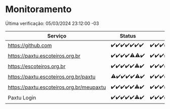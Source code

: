 # Monitoramento

Última verificação: 05/03/2024 23:12:00 -03

|Serviço|Status|Últimas 24h|
|---|---|---|
|https://github.com|<span title="2024-02-28: OK=24">✔️</span><span title="2024-02-29: OK=24">✔️</span><span title="2024-03-01: OK=24">✔️</span><span title="2024-03-02: OK=24">✔️</span><span title="2024-03-03: OK=24">✔️</span><span title="2024-03-04: OK=22">✔️</span><span title="2024-03-05: OK=2">✔️</span>|<span title="04/03/2024 23:12:00 -03 : 200">✔️</span><span title="05/03/2024 00:06:00 -03 : 200">✔️</span><span title="05/03/2024 01:07:00 -03 : 200">✔️</span><span title="05/03/2024 02:06:00 -03 : 200">✔️</span><span title="05/03/2024 03:08:00 -03 : 200">✔️</span><span title="05/03/2024 04:04:00 -03 : 200">✔️</span><span title="05/03/2024 05:09:00 -03 : 200">✔️</span><span title="05/03/2024 06:06:00 -03 : 200">✔️</span><span title="05/03/2024 07:07:00 -03 : 200">✔️</span><span title="05/03/2024 08:06:00 -03 : 200">✔️</span><span title="05/03/2024 09:10:00 -03 : 200">✔️</span><span title="05/03/2024 10:05:00 -03 : 200">✔️</span><span title="05/03/2024 11:04:00 -03 : 200">✔️</span><span title="05/03/2024 12:05:00 -03 : 200">✔️</span><span title="05/03/2024 13:07:00 -03 : 200">✔️</span><span title="05/03/2024 14:07:00 -03 : 200">✔️</span><span title="05/03/2024 15:07:00 -03 : 200">✔️</span><span title="05/03/2024 16:03:00 -03 : 200">✔️</span><span title="05/03/2024 17:06:00 -03 : 200">✔️</span><span title="05/03/2024 18:06:00 -03 : 200">✔️</span><span title="05/03/2024 19:04:00 -03 : 200">✔️</span><span title="05/03/2024 20:04:00 -03 : 200">✔️</span><span title="05/03/2024 21:29:00 -03 : 200">✔️</span><span title="05/03/2024 22:38:00 -03 : 200">✔️</span><span title="05/03/2024 23:12:00 -03 : 200">✔️</span>|
|https://paxtu.escoteiros.org.br|<span title="2024-02-28: OK=24">✔️</span><span title="2024-02-29: OK=24">✔️</span><span title="2024-03-01: OK=24">✔️</span><span title="2024-03-02: OK=24">✔️</span><span title="2024-03-03: OK=23, Falhas=1">⚠️</span><span title="2024-03-04: OK=21, Falhas=1">⚠️</span><span title="2024-03-05: OK=2">✔️</span>|<span title="04/03/2024 23:12:00 -03 : 200">✔️</span><span title="05/03/2024 00:06:00 -03 : 200">✔️</span><span title="05/03/2024 01:07:00 -03 : 200">✔️</span><span title="05/03/2024 02:06:00 -03 : 200">✔️</span><span title="05/03/2024 03:08:00 -03 : 200">✔️</span><span title="05/03/2024 04:04:00 -03 : 200">✔️</span><span title="05/03/2024 05:09:00 -03 : 200">✔️</span><span title="05/03/2024 06:06:00 -03 : 200">✔️</span><span title="05/03/2024 07:07:00 -03 : 200">✔️</span><span title="05/03/2024 08:06:00 -03 : 200">✔️</span><span title="05/03/2024 09:11:00 -03 : 200">✔️</span><span title="05/03/2024 10:05:00 -03 : 0">❌</span><span title="05/03/2024 11:04:00 -03 : 200">✔️</span><span title="05/03/2024 12:05:00 -03 : 200">✔️</span><span title="05/03/2024 13:07:00 -03 : 200">✔️</span><span title="05/03/2024 14:07:00 -03 : 200">✔️</span><span title="05/03/2024 15:07:00 -03 : 200">✔️</span><span title="05/03/2024 16:03:00 -03 : 200">✔️</span><span title="05/03/2024 17:06:00 -03 : 200">✔️</span><span title="05/03/2024 18:06:00 -03 : 200">✔️</span><span title="05/03/2024 19:04:00 -03 : 200">✔️</span><span title="05/03/2024 20:04:00 -03 : 200">✔️</span><span title="05/03/2024 21:29:00 -03 : 200">✔️</span><span title="05/03/2024 22:38:00 -03 : 200">✔️</span><span title="05/03/2024 23:12:00 -03 : 200">✔️</span>|
|https://escoteiros.org.br|<span title="2024-02-28: OK=24">✔️</span><span title="2024-02-29: OK=24">✔️</span><span title="2024-03-01: OK=24">✔️</span><span title="2024-03-02: OK=24">✔️</span><span title="2024-03-03: OK=24">✔️</span><span title="2024-03-04: OK=21, Falhas=1">⚠️</span><span title="2024-03-05: OK=2">✔️</span>|<span title="04/03/2024 23:12:00 -03 : 200">✔️</span><span title="05/03/2024 00:06:00 -03 : 200">✔️</span><span title="05/03/2024 01:07:00 -03 : 200">✔️</span><span title="05/03/2024 02:06:00 -03 : 200">✔️</span><span title="05/03/2024 03:08:00 -03 : 200">✔️</span><span title="05/03/2024 04:04:00 -03 : 200">✔️</span><span title="05/03/2024 05:09:00 -03 : 200">✔️</span><span title="05/03/2024 06:06:00 -03 : 200">✔️</span><span title="05/03/2024 07:07:00 -03 : 200">✔️</span><span title="05/03/2024 08:06:00 -03 : 200">✔️</span><span title="05/03/2024 09:11:00 -03 : 200">✔️</span><span title="05/03/2024 10:05:00 -03 : 200">✔️</span><span title="05/03/2024 11:04:00 -03 : 200">✔️</span><span title="05/03/2024 12:05:00 -03 : 200">✔️</span><span title="05/03/2024 13:07:00 -03 : 200">✔️</span><span title="05/03/2024 14:07:00 -03 : 200">✔️</span><span title="05/03/2024 15:07:00 -03 : 200">✔️</span><span title="05/03/2024 16:03:00 -03 : 200">✔️</span><span title="05/03/2024 17:06:00 -03 : 200">✔️</span><span title="05/03/2024 18:06:00 -03 : 200">✔️</span><span title="05/03/2024 19:04:00 -03 : 200">✔️</span><span title="05/03/2024 20:04:00 -03 : 200">✔️</span><span title="05/03/2024 21:29:00 -03 : 200">✔️</span><span title="05/03/2024 22:38:00 -03 : 200">✔️</span><span title="05/03/2024 23:12:00 -03 : 200">✔️</span>|
|https://paxtu.escoteiros.org.br/paxtu|<span title="2024-02-28: OK=23, Falhas=1">⚠️</span><span title="2024-02-29: OK=24">✔️</span><span title="2024-03-01: OK=24">✔️</span><span title="2024-03-02: OK=24">✔️</span><span title="2024-03-03: OK=24">✔️</span><span title="2024-03-04: OK=19, Falhas=3">⚠️</span><span title="2024-03-05: OK=2">✔️</span>|<span title="04/03/2024 23:12:00 -03 : 200">✔️</span><span title="05/03/2024 00:06:00 -03 : 200">✔️</span><span title="05/03/2024 01:07:00 -03 : 200">✔️</span><span title="05/03/2024 02:06:00 -03 : 200">✔️</span><span title="05/03/2024 03:08:00 -03 : 200">✔️</span><span title="05/03/2024 04:04:00 -03 : 200">✔️</span><span title="05/03/2024 05:09:00 -03 : 200">✔️</span><span title="05/03/2024 06:06:00 -03 : 200">✔️</span><span title="05/03/2024 07:07:00 -03 : 200">✔️</span><span title="05/03/2024 08:06:00 -03 : 200">✔️</span><span title="05/03/2024 09:11:00 -03 : 200">✔️</span><span title="05/03/2024 10:05:00 -03 : 0">❌</span><span title="05/03/2024 11:04:00 -03 : 200">✔️</span><span title="05/03/2024 12:05:00 -03 : 200">✔️</span><span title="05/03/2024 13:07:00 -03 : 200">✔️</span><span title="05/03/2024 14:07:00 -03 : 200">✔️</span><span title="05/03/2024 15:07:00 -03 : 200">✔️</span><span title="05/03/2024 16:03:00 -03 : 200">✔️</span><span title="05/03/2024 17:06:00 -03 : 200">✔️</span><span title="05/03/2024 18:06:00 -03 : 200">✔️</span><span title="05/03/2024 19:04:00 -03 : 200">✔️</span><span title="05/03/2024 20:04:00 -03 : 200">✔️</span><span title="05/03/2024 21:29:00 -03 : 200">✔️</span><span title="05/03/2024 22:38:00 -03 : 200">✔️</span><span title="05/03/2024 23:12:00 -03 : 200">✔️</span>|
|https://paxtu.escoteiros.org.br/meupaxtu|<span title="2024-02-28: OK=24">✔️</span><span title="2024-02-29: OK=24">✔️</span><span title="2024-03-01: OK=24">✔️</span><span title="2024-03-02: OK=24">✔️</span><span title="2024-03-03: OK=24">✔️</span><span title="2024-03-04: OK=19, Falhas=3">⚠️</span><span title="2024-03-05: OK=2">✔️</span>|<span title="04/03/2024 23:12:00 -03 : 200">✔️</span><span title="05/03/2024 00:06:00 -03 : 200">✔️</span><span title="05/03/2024 01:07:00 -03 : 200">✔️</span><span title="05/03/2024 02:06:00 -03 : 200">✔️</span><span title="05/03/2024 03:08:00 -03 : 200">✔️</span><span title="05/03/2024 04:04:00 -03 : 200">✔️</span><span title="05/03/2024 05:09:00 -03 : 200">✔️</span><span title="05/03/2024 06:06:00 -03 : 200">✔️</span><span title="05/03/2024 07:07:00 -03 : 200">✔️</span><span title="05/03/2024 08:06:00 -03 : 200">✔️</span><span title="05/03/2024 09:11:00 -03 : 200">✔️</span><span title="05/03/2024 10:05:00 -03 : 0">❌</span><span title="05/03/2024 11:04:00 -03 : 200">✔️</span><span title="05/03/2024 12:05:00 -03 : 200">✔️</span><span title="05/03/2024 13:07:00 -03 : 200">✔️</span><span title="05/03/2024 14:07:00 -03 : 200">✔️</span><span title="05/03/2024 15:07:00 -03 : 200">✔️</span><span title="05/03/2024 16:03:00 -03 : 200">✔️</span><span title="05/03/2024 17:06:00 -03 : 200">✔️</span><span title="05/03/2024 18:06:00 -03 : 200">✔️</span><span title="05/03/2024 19:04:00 -03 : 200">✔️</span><span title="05/03/2024 20:04:00 -03 : 200">✔️</span><span title="05/03/2024 21:29:00 -03 : 200">✔️</span><span title="05/03/2024 22:38:00 -03 : 200">✔️</span><span title="05/03/2024 23:12:00 -03 : 200">✔️</span>|
|Paxtu Login|<span title="2024-02-28: OK=24">✔️</span><span title="2024-02-29: OK=24">✔️</span><span title="2024-03-01: OK=24">✔️</span><span title="2024-03-02: OK=24">✔️</span><span title="2024-03-03: OK=24">✔️</span><span title="2024-03-04: OK=19, Falhas=3">⚠️</span><span title="2024-03-05: OK=2">✔️</span>|<span title="04/03/2024 23:12:00 -03 : 200">✔️</span><span title="05/03/2024 00:06:00 -03 : 200">✔️</span><span title="05/03/2024 01:07:00 -03 : 200">✔️</span><span title="05/03/2024 02:06:00 -03 : 200">✔️</span><span title="05/03/2024 03:08:00 -03 : 200">✔️</span><span title="05/03/2024 04:04:00 -03 : 200">✔️</span><span title="05/03/2024 05:09:00 -03 : 200">✔️</span><span title="05/03/2024 06:06:00 -03 : 200">✔️</span><span title="05/03/2024 07:07:00 -03 : 200">✔️</span><span title="05/03/2024 08:06:00 -03 : 200">✔️</span><span title="05/03/2024 09:11:00 -03 : 200">✔️</span><span title="05/03/2024 10:05:00 -03 : 504">❌</span><span title="05/03/2024 11:04:00 -03 : 200">✔️</span><span title="05/03/2024 12:05:00 -03 : 200">✔️</span><span title="05/03/2024 13:07:00 -03 : 200">✔️</span><span title="05/03/2024 14:07:00 -03 : 200">✔️</span><span title="05/03/2024 15:07:00 -03 : 200">✔️</span><span title="05/03/2024 16:03:00 -03 : 200">✔️</span><span title="05/03/2024 17:06:00 -03 : 200">✔️</span><span title="05/03/2024 18:06:00 -03 : 200">✔️</span><span title="05/03/2024 19:04:00 -03 : 200">✔️</span><span title="05/03/2024 20:04:00 -03 : 200">✔️</span><span title="05/03/2024 21:29:00 -03 : 200">✔️</span><span title="05/03/2024 22:38:00 -03 : 200">✔️</span><span title="05/03/2024 23:12:00 -03 : 200">✔️</span>|
